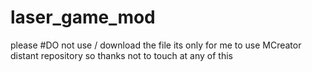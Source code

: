 # laser_game_mod
please #DO not use / download the file its only for me to use MCreator distant repository so thanks not to touch at any of this 
